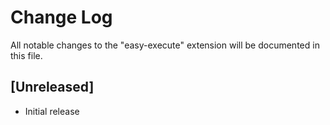 # Change Log

All notable changes to the "easy-execute" extension will be documented in this file.

## [Unreleased]

- Initial release
